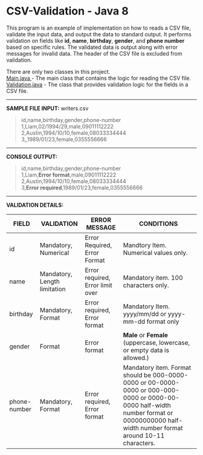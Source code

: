 # CSV-Validation - Java 8

This program is an example of implementation on how to reads a CSV file, validate the input data, and output the data to standard output. It performs validation on fields like **id**, **name**, **birthday**, **gender**, and **phone number** based on specific rules. The validated data is output along with error messages for invalid data. The header of the CSV file is excluded from validation.

There are only two classes in this project.<br>
[Main.java ](https://github.com/poralcode/CSV-Validation/blob/master/src/Main.java "Main.java ")- The main class that contains the logic for reading the CSV file.<br>
[Validation.java](https://github.com/poralcode/CSV-Validation/blob/master/src/Validation.java "Validation.java") - The class that provides validation logic for the fields in a CSV file.

------------


**SAMPLE FILE INPUT:**  writers.csv
> id,name,birthday,gender,phone-number<br>
1,Liam,02/1994/29,male,09011112222<br>
2,Austin,1994/10/10,female,08033334444<br>
3,,1989/01/23,female,0355556666<br>

------------


**CONSOLE OUTPUT:**
> id,name,birthday,gender,phone-number<br>
1,Liam,**Error format**,male,09011112222<br>
2,Austin,1994/10/10,female,08033334444<br>
3,**Error required**,1989/01/23,female,0355556666

------------


**VALIDATION DETAILS:**

| FIELD           | VALIDATION | ERROR MESSAGE | CONDITIONS     |
| ------------- | -------------- | ------------------- | ------------------ |
| id  | Mandatory, Numerical  | Error Required, Error Format | Mandtory Item. Numerical values only.
| name  | Mandatory, Length limitation  | Error required, Error limit over | Mandatory item. 100 characters only.
| birthday  | Mandatory, Format  | Error required, Error format | Mandatory Item. yyyy/mm/dd or yyyy-mm-dd format only 
| gender  | Format  | Error format | **Male** or **Female** (uppercase, lowercase, or empty data is allowed.)
| phone-number  | Mandatory, Format  |Error required, Error format| Mandatory item. Format should be 000-0000-0000 or 00-0000-0000 or 000-000-0000 or 0000-00-0000 half-width number format or 00000000000 half-width number format around 10-11 characters.


